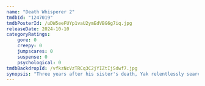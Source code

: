 ```yaml
---
name: "Death Whisperer 2"
tmdbId: "1247019"
tmdbPosterId: /uDW5eeFUYp1vaU2ymEdVBG6g7iq.jpg
releaseDate: 2024-10-10
categoryRatings:
    gore: 0
    creepy: 0
    jumpscares: 0
    suspense: 0
    psychological: 0
tmdbBackdropId: /vfkzNcVzTRCq3C2jYIZtIjSdwf7.jpg
synopsis: "Three years after his sister's death, Yak relentlessly searches for the dark spirit that killed her in hopes of seeking revenge."
---
```

